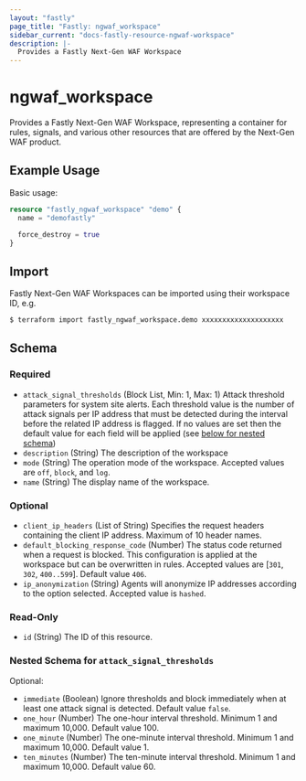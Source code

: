 ```yaml
---
layout: "fastly"
page_title: "Fastly: ngwaf_workspace"
sidebar_current: "docs-fastly-resource-ngwaf-workspace"
description: |-
  Provides a Fastly Next-Gen WAF Workspace
---
```


# ngwaf_workspace

Provides a Fastly Next-Gen WAF Workspace, representing a container for
rules, signals, and various other resources that are offered by the
Next-Gen WAF product.

## Example Usage

Basic usage:

```terraform
resource "fastly_ngwaf_workspace" "demo" {
  name = "demofastly"

  force_destroy = true
}
```

## Import

Fastly Next-Gen WAF Workspaces can be imported using their workspace ID, e.g.

```sh
$ terraform import fastly_ngwaf_workspace.demo xxxxxxxxxxxxxxxxxxxx
```

<!-- schema generated by tfplugindocs -->
## Schema

### Required

- `attack_signal_thresholds` (Block List, Min: 1, Max: 1) Attack threshold parameters for system site alerts. Each threshold value is the number of attack signals per IP address that must be detected during the interval before the related IP address is flagged. If no values are set then the default value for each field will be applied (see [below for nested schema](#nestedblock--attack_signal_thresholds))
- `description` (String) The description of the workspace
- `mode` (String) The operation mode of the workspace. Accepted values are `off`, `block`, and `log`.
- `name` (String) The display name of the workspace.

### Optional

- `client_ip_headers` (List of String) Specifies the request headers containing the client IP address. Maximum of 10 header names.
- `default_blocking_response_code` (Number) The status code returned when a request is blocked. This configuration is applied at the workspace but can be overwritten in rules. Accepted values are [`301`, `302`, `400..599`]. Default value `406`.
- `ip_anonymization` (String) Agents will anonymize IP addresses according to the option selected. Accepted value is `hashed`.

### Read-Only

- `id` (String) The ID of this resource.

<a id="nestedblock--attack_signal_thresholds"></a>
### Nested Schema for `attack_signal_thresholds`

Optional:

- `immediate` (Boolean) Ignore thresholds and block immediately when at least one attack signal is detected. Default value `false`.
- `one_hour` (Number) The one-hour interval threshold. Minimum 1 and maximum 10,000. Default value 100.
- `one_minute` (Number) The one-minute interval threshold. Minimum 1 and maximum 10,000. Default value 1.
- `ten_minutes` (Number) The ten-minute interval threshold. Minimum 1 and maximum 10,000. Default value 60.
